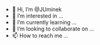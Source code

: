 - 👋 Hi, I’m @JUminek
- 👀 I’m interested in ...
- 🌱 I’m currently learning ...
- 💞️ I’m looking to collaborate on ...
- 📫 How to reach me ...

<!---
JUminek/JUminek is a ✨ special ✨ repository because its `README.md` (this file) appears on your GitHub profile.
You can click the Preview link to take a look at your changes.
--->
